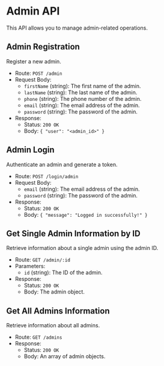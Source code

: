 # Admin API

This API allows you to manage admin-related operations.

## Admin Registration

Register a new admin.

- Route: `POST /admin`
- Request Body:
    - `firstName` (string): The first name of the admin.
    - `lastName` (string): The last name of the admin.
    - `phone` (string): The phone number of the admin.
    - `email` (string): The email address of the admin.
    - `password` (string): The password of the admin.
- Response:
    - Status: `200 OK`
    - Body: `{ "user": "<admin_id>" }`

## Admin Login

Authenticate an admin and generate a token.

- Route: `POST /login/admin`
- Request Body:
    - `email` (string): The email address of the admin.
    - `password` (string): The password of the admin.
- Response:
    - Status: `200 OK`
    - Body: `{ "message": "Logged in successfully!" }`

## Get Single Admin Information by ID

Retrieve information about a single admin using the admin ID.

- Route: `GET /admin/:id`
- Parameters:
    - `id` (string): The ID of the admin.
- Response:
    - Status: `200 OK`
    - Body: The admin object.

## Get All Admins Information

Retrieve information about all admins.

- Route: `GET /admins`
- Response:
    - Status: `200 OK`
    - Body: An array of admin objects.
